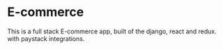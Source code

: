 # E-commerce
This is a full stack E-commerce app, built of the django, react and redux. with paystack integrations.
